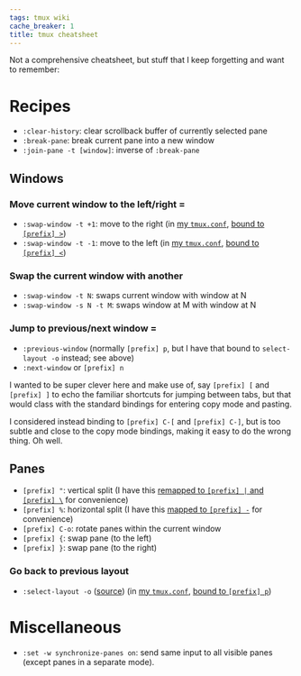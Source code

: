 ```yaml
---
tags: tmux wiki
cache_breaker: 1
title: tmux cheatsheet
---
```


Not a comprehensive cheatsheet, but stuff that I keep forgetting and want to remember:

# Recipes

-   `:clear-history`: clear scrollback buffer of currently selected pane
-   `:break-pane`: break current pane into a new window
-   `:join-pane -t [window]`: inverse of `:break-pane`

## Windows

### Move current window to the left/right =

-   `:swap-window -t +1`: move to the right (in [my `tmux.conf`](https://github.com/wincent/wincent/blob/main/aspects/dotfiles/files/.config/tmux/tmux.conf), [bound to `[prefix] >`](https://github.com/wincent/wincent/blob/01ba91accbef7d07d83fd8352f6f36670fcfb2fc/aspects/dotfiles/files/.config/tmux/tmux.conf#L56))
-   `:swap-window -t -1`: move to the left (in [my `tmux.conf`](https://github.com/wincent/wincent/blob/main/aspects/dotfiles/files/.config/tmux/tmux.conf), [bound to `[prefix] <`](https://github.com/wincent/wincent/blob/01ba91accbef7d07d83fd8352f6f36670fcfb2fc/aspects/dotfiles/files/.config/tmux/tmux.conf#L55))

### Swap the current window with another

-   `:swap-window -t N`: swaps current window with window at N
-   `:swap-window -s N -t M`: swaps window at M with window at N

### Jump to previous/next window =

-   `:previous-window` (normally `[prefix] p`, but I have that bound to `select-layout -o` instead; see above)
-   `:next-window` or `[prefix] n`

I wanted to be super clever here and make use of, say `[prefix] [` and `[prefix] ]` to echo the familiar shortcuts for jumping between tabs, but that would class with the standard bindings for entering copy mode and pasting.

I considered instead binding to `[prefix] C-[` and `[prefix] C-]`, but is too subtle and close to the copy mode bindings, making it easy to do the wrong thing. Oh well.

## Panes

-   `[prefix] "`: vertical split (I have this [remapped to `[prefix] |` and `[prefix] \`](https://github.com/wincent/wincent/blob/01ba91accbef7d07d83fd8352f6f36670fcfb2fc/aspects/dotfiles/files/.config/tmux/tmux.conf#L51-L52) for convenience)
-   `[prefix] %`: horizontal split (I have this [mapped to `[prefix] -`](https://github.com/wincent/wincent/blob/01ba91accbef7d07d83fd8352f6f36670fcfb2fc/aspects/dotfiles/files/.config/tmux/tmux.conf#L53) for convenience)
-   `[prefix] C-o`: rotate panes within the current window
-   `[prefix] {`: swap pane (to the left)
-   `[prefix] }`: swap pane (to the right)

### Go back to previous layout

-   `:select-layout -o` ([source](https://github.com/tmux/tmux/issues/859)) (in [my `tmux.conf`](https://github.com/wincent/wincent/blob/main/aspects/dotfiles/files/.config/tmux/tmux.conf), [bound to `[prefix] p`](https://github.com/wincent/wincent/blob/01ba91accbef7d07d83fd8352f6f36670fcfb2fc/aspects/dotfiles/files/.config/tmux/tmux.conf#L48))

# Miscellaneous

-   `:set -w synchronize-panes on`: send same input to all visible panes (except panes in a separate mode).

[prefix]: /wiki/prefix
